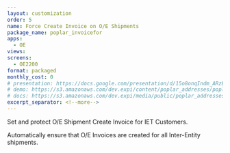 ```yaml
---
layout: customization
order: 5
name: Force Create Invoice on O/E Shipments
package_name: poplar_invoicefor
apps:
  - OE
views:
screens:
  - OE2200
format: packaged
monthly_cost: 0
# presentation: https://docs.google.com/presentation/d/15o8onqIndm_ARzEtfFufTsxpMcCM2YxC9wkvMXzwmrM/edit?usp=sharing
# demo: https://s3.amazonaws.com/dev.expi/content/poplar_addresses/poplar_addresses_demo.mp4
# docs: https://s3.amazonaws.com/dev.expi/media/public/poplar_addresses-0.0.9/docs/index.html
excerpt_separator: <!--more-->
---
```


Set and protect O/E Shipment Create Invoice for IET Customers.
<!--more-->

Automatically ensure that O/E Invoices are created for all Inter-Entity
shipments.

